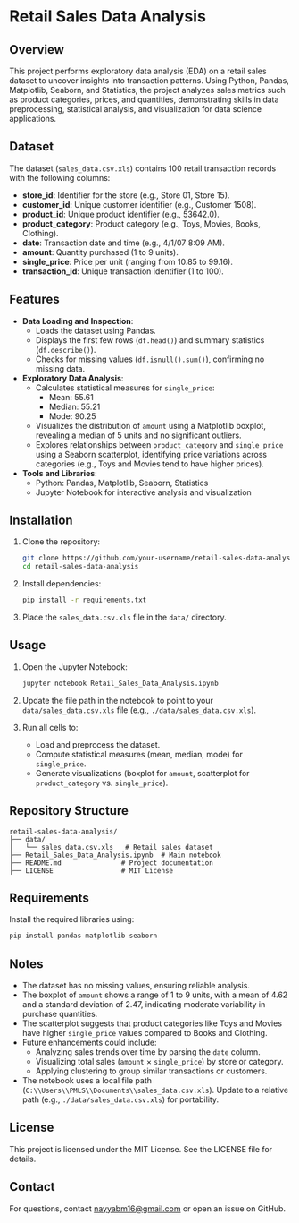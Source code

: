 # Retail Sales Data Analysis

## Overview

This project performs exploratory data analysis (EDA) on a retail sales dataset to uncover insights into transaction patterns. Using Python, Pandas, Matplotlib, Seaborn, and Statistics, the project analyzes sales metrics such as product categories, prices, and quantities, demonstrating skills in data preprocessing, statistical analysis, and visualization for data science applications.

## Dataset

The dataset (`sales_data.csv.xls`) contains 100 retail transaction records with the following columns:

- **store_id**: Identifier for the store (e.g., Store 01, Store 15).
- **customer_id**: Unique customer identifier (e.g., Customer 1508).
- **product_id**: Unique product identifier (e.g., 53642.0).
- **product_category**: Product category (e.g., Toys, Movies, Books, Clothing).
- **date**: Transaction date and time (e.g., 4/1/07 8:09 AM).
- **amount**: Quantity purchased (1 to 9 units).
- **single_price**: Price per unit (ranging from 10.85 to 99.16).
- **transaction_id**: Unique transaction identifier (1 to 100).

## Features

- **Data Loading and Inspection**:
  - Loads the dataset using Pandas.
  - Displays the first few rows (`df.head()`) and summary statistics (`df.describe()`).
  - Checks for missing values (`df.isnull().sum()`), confirming no missing data.
- **Exploratory Data Analysis**:
  - Calculates statistical measures for `single_price`:
    - Mean: 55.61
    - Median: 55.21
    - Mode: 90.25
  - Visualizes the distribution of `amount` using a Matplotlib boxplot, revealing a median of 5 units and no significant outliers.
  - Explores relationships between `product_category` and `single_price` using a Seaborn scatterplot, identifying price variations across categories (e.g., Toys and Movies tend to have higher prices).
- **Tools and Libraries**:
  - Python: Pandas, Matplotlib, Seaborn, Statistics
  - Jupyter Notebook for interactive analysis and visualization

## Installation

1. Clone the repository:

   ```bash
   git clone https://github.com/your-username/retail-sales-data-analysis.git
   cd retail-sales-data-analysis
   ```

2. Install dependencies:

   ```bash
   pip install -r requirements.txt
   ```

3. Place the `sales_data.csv.xls` file in the `data/` directory.

## Usage

1. Open the Jupyter Notebook:

   ```bash
   jupyter notebook Retail_Sales_Data_Analysis.ipynb
   ```

2. Update the file path in the notebook to point to your `data/sales_data.csv.xls` file (e.g., `./data/sales_data.csv.xls`).

3. Run all cells to:
   - Load and preprocess the dataset.
   - Compute statistical measures (mean, median, mode) for `single_price`.
   - Generate visualizations (boxplot for `amount`, scatterplot for `product_category` vs. `single_price`).

## Repository Structure

```
retail-sales-data-analysis/
├── data/
│   └── sales_data.csv.xls   # Retail sales dataset
├── Retail_Sales_Data_Analysis.ipynb  # Main notebook
├── README.md               # Project documentation
├── LICENSE                 # MIT License
```

## Requirements

Install the required libraries using:

```bash
pip install pandas matplotlib seaborn
```

## Notes

- The dataset has no missing values, ensuring reliable analysis.
- The boxplot of `amount` shows a range of 1 to 9 units, with a mean of 4.62 and a standard deviation of 2.47, indicating moderate variability in purchase quantities.
- The scatterplot suggests that product categories like Toys and Movies have higher `single_price` values compared to Books and Clothing.
- Future enhancements could include:
  - Analyzing sales trends over time by parsing the `date` column.
  - Visualizing total sales (`amount` × `single_price`) by store or category.
  - Applying clustering to group similar transactions or customers.
- The notebook uses a local file path (`C:\\Users\\PMLS\\Documents\\sales_data.csv.xls`). Update to a relative path (e.g., `./data/sales_data.csv.xls`) for portability.

## License

This project is licensed under the MIT License. See the LICENSE file for details.

## Contact

For questions, contact nayyabm16@gmail.com or open an issue on GitHub.
